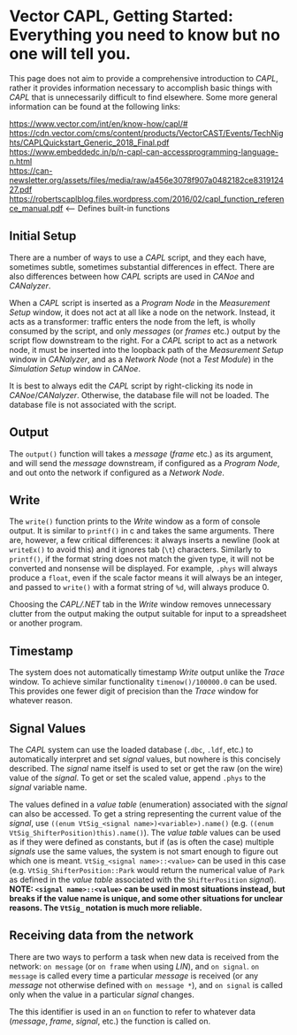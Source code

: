 # Vector CAPL, Getting Started:  Everything you need to know but no one will tell you.

This page does not aim to provide a comprehensive introduction to *CAPL*, rather it provides information necessary to accomplish basic things with *CAPL* that is unnecessarily difficult to find elsewhere.  Some more general information can be found at the following links:

<https://www.vector.com/int/en/know-how/capl/#>  
<https://cdn.vector.com/cms/content/products/VectorCAST/Events/TechNights/CAPLQuickstart_Generic_2018_Final.pdf>  
<https://www.embeddedc.in/p/n-capl-can-accessprogramming-language-n.html>  
<https://can-newsletter.org/assets/files/media/raw/a456e3078f907a0482182ce831912427.pdf>  
<https://robertscaplblog.files.wordpress.com/2016/02/capl_function_reference_manual.pdf>  <-- Defines built-in functions


## Initial Setup

There are a number of ways to use a *CAPL* script, and they each have, sometimes subtle, sometimes substantial differences in effect.  There are also differences between how *CAPL* scripts are used in *CANoe* and *CANalyzer*.  

When a *CAPL* script is inserted as a *Program Node* in the *Measurement Setup* window, it does not act at all like a node on the network. Instead, it acts as a transformer: traffic enters the node from the left, is wholly consumed by the script, and only *messages* (or *frames* etc.) output by the script flow downstream to the right.  For a *CAPL* script to act as a network node, it must be inserted into the loopback path of the *Measurement Setup* window in *CANalyzer*, and as a *Network Node* (not a *Test Module*) in the *Simulation Setup* window in *CANoe*.   

It is best to always edit the *CAPL* script by right-clicking its node in *CANoe*/*CANalyzer*.  Otherwise, the database file will not be loaded.  The database file is not associated with the script.


## Output

The `output()` function will takes a *message* (*frame* etc.) as its argument, and will send the *message* downstream, if configured as a *Program Node*, and out onto the network if configured as a *Network Node*.

## Write

The `write()` function prints to the *Write* window as a form of console output.  It is similar to `printf()` in c and takes the same arguments.  There are, however, a few critical differences: it always inserts a newline (look at `writeEx()` to avoid this) and it ignores tab (`\t`) characters.  Similarly to `printf()`, if the format string does not match the given type, it will not be converted and nonsense will be displayed.  For example, `.phys` will always produce a `float`, even if the scale factor means it will always be an integer, and passed to `write()` with a format string of `%d`, will always produce 0.

Choosing the *CAPL/.NET* tab in the *Write* window removes unnecessary clutter from the output making the output suitable for input to a spreadsheet or another program. 

## Timestamp

The system does not automatically timestamp *Write* output unlike the *Trace* window.  To achieve similar functionality `timenow()/100000.0` can be used.  This provides one fewer digit of precision than the *Trace* window for whatever reason.

## Signal Values

The *CAPL* system can use the loaded database (`.dbc`, `.ldf`, etc.) to automatically interpret and set *signal* values, but nowhere is this concisely described.  The *signal* name itself is used to set or get the raw (on the wire) value of the *signal*.  To get or set the scaled value, append `.phys` to the *signal* variable name.  

The values defined in a *value table* (enumeration) associated with the *signal* can also be accessed.  To get a string representing the current value of the *signal*, use `((enum VtSig_<signal name>)<variable>).name()` (e.g. `((enum VtSig_ShifterPosition)this).name()`).  The *value table* values can be used as if they were defined as constants, but if (as is often the case) multiple *signals* use the same values, the system is not smart enough to figure out which one is meant.  `VtSig_<signal name>::<value>` can be used in this case (e.g. `VtSig_ShifterPosition::Park` would return the numerical value of `Park` as defined in the *value table* associated with the `ShifterPosition` *signal*).  **NOTE: `<signal name>::<value>` can be used in most situations instead, but breaks if the value name is unique, and some other situations for unclear reasons.  The `VtSig_` notation is much more reliable.**

## Receiving data from the network

There are two ways to perform a task when new data is received from the network: `on message` (or `on frame` when using *LIN*), and `on signal`. `on message` is called every time a particular *message* is received (or any *message* not otherwise defined with `on message *`), and `on signal` is called only when the value in a particular *signal* changes.   

The this identifier is used in an `on` function to refer to whatever data (*message*, *frame*, *signal*, etc.) the function is called on.

